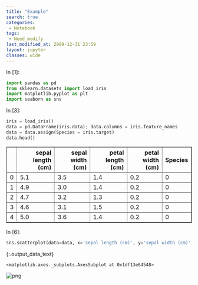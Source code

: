 ```yaml
---
title: "Example"
search: true
categories:
 - Notebook
tags:
 - Need_modify
last_modified_at: 2999-12-31 23:59
layout: jupyter
classes: wide
---
```

<div class="prompt input_prompt">
In&nbsp;[1]:
</div>

<div class="input_area" markdown="1">

```python
import pandas as pd
from sklearn.datasets import load_iris
import matplotlib.pyplot as plt
import seaborn as sns
```

</div>

<div class="prompt input_prompt">
In&nbsp;[3]:
</div>

<div class="input_area" markdown="1">

```python
iris = load_iris()
data = pd.DataFrame(iris.data); data.columns = iris.feature_names
data = data.assign(Species = iris.target)
data.head()
```

</div>




<div markdown="0">
<div>
<style scoped>
    .dataframe tbody tr th:only-of-type {
        vertical-align: middle;
    }

    .dataframe tbody tr th {
        vertical-align: top;
    }

    .dataframe thead th {
        text-align: right;
    }
</style>
<table border="1" class="dataframe">
  <thead>
    <tr style="text-align: right;">
      <th></th>
      <th>sepal length (cm)</th>
      <th>sepal width (cm)</th>
      <th>petal length (cm)</th>
      <th>petal width (cm)</th>
      <th>Species</th>
    </tr>
  </thead>
  <tbody>
    <tr>
      <td>0</td>
      <td>5.1</td>
      <td>3.5</td>
      <td>1.4</td>
      <td>0.2</td>
      <td>0</td>
    </tr>
    <tr>
      <td>1</td>
      <td>4.9</td>
      <td>3.0</td>
      <td>1.4</td>
      <td>0.2</td>
      <td>0</td>
    </tr>
    <tr>
      <td>2</td>
      <td>4.7</td>
      <td>3.2</td>
      <td>1.3</td>
      <td>0.2</td>
      <td>0</td>
    </tr>
    <tr>
      <td>3</td>
      <td>4.6</td>
      <td>3.1</td>
      <td>1.5</td>
      <td>0.2</td>
      <td>0</td>
    </tr>
    <tr>
      <td>4</td>
      <td>5.0</td>
      <td>3.6</td>
      <td>1.4</td>
      <td>0.2</td>
      <td>0</td>
    </tr>
  </tbody>
</table>
</div>
</div>



<div class="prompt input_prompt">
In&nbsp;[6]:
</div>

<div class="input_area" markdown="1">

```python
sns.scatterplot(data=data, x='sepal length (cm)', y='sepal width (cm)', hue='Species')
```

</div>




{:.output_data_text}

```
<matplotlib.axes._subplots.AxesSubplot at 0x1df13e64548>
```




![png](Example_files/Example_2_1.png)

